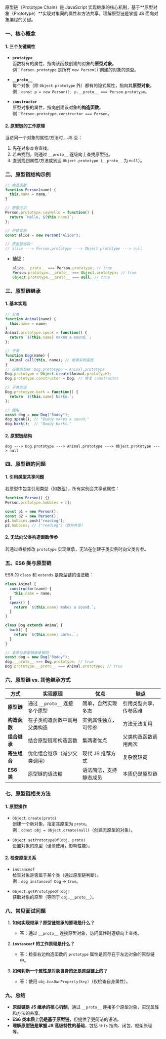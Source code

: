 原型链（Prototype Chain）是 JavaScript 实现继承的核心机制，基于**原型对象（Prototype）**实现对象间的属性和方法共享。理解原型链是掌握 JS 面向对象编程的关键。


### **一、核心概念**
#### **1. 三个关键属性**
- **`prototype`**  
  函数特有的属性，指向该函数创建的对象的**原型对象**。  
  例：`Person.prototype` 是所有 `new Person()` 创建的对象的原型。

- **`__proto__`**  
  每个对象（除 `Object.prototype` 外）都有的隐式属性，指向其**原型对象**。  
  例：`const p = new Person(); p.__proto__ === Person.prototype`。

- **`constructor`**  
  原型对象的属性，指向创建该对象的**构造函数**。  
  例：`Person.prototype.constructor === Person`。

#### **2. 原型链的工作原理**
当访问一个对象的属性/方法时，JS 会：
1. 先在对象本身查找。
2. 若未找到，则通过 `__proto__` 逐级向上查找原型链。
3. 直到找到属性/方法或到达 `Object.prototype`（`__proto__` 为 `null`）。


### **二、原型链结构示例**
```javascript
// 构造函数
function Person(name) {
  this.name = name;
}

// 原型方法
Person.prototype.sayHello = function() {
  return `Hello, ${this.name}`;
};

// 创建实例
const alice = new Person("Alice");

// 原型链结构：
// alice ---> Person.prototype ---> Object.prototype ---> null
```
- **验证**：
  ```javascript
  alice.__proto__ === Person.prototype; // true
  Person.prototype.__proto__ === Object.prototype; // true
  Object.prototype.__proto__ === null; // true
  ```


### **三、原型链继承**
#### **1. 基本实现**
```javascript
// 父类
function Animal(name) {
  this.name = name;
}
Animal.prototype.speak = function() {
  return `${this.name} makes a sound.`;
};

// 子类
function Dog(name) {
  Animal.call(this, name); // 继承实例属性
}
// 设置原型链：Dog.prototype → Animal.prototype
Dog.prototype = Object.create(Animal.prototype);
Dog.prototype.constructor = Dog; // 修复 constructor

// 子类方法
Dog.prototype.bark = function() {
  return `${this.name} barks.`;
};

// 使用
const dog = new Dog("Buddy");
dog.speak(); // "Buddy makes a sound."
dog.bark();  // "Buddy barks."
```

#### **2. 原型链结构**
```
dog ---> Dog.prototype ---> Animal.prototype ---> Object.prototype ---> null
```


### **四、原型链的问题**
#### **1. 引用类型共享问题**
若原型中包含引用类型（如数组），所有实例会共享该属性：
```javascript
function Person() {}
Person.prototype.hobbies = [];

const p1 = new Person();
const p2 = new Person();
p1.hobbies.push("reading");
p2.hobbies; // ["reading"]（意外共享）
```

#### **2. 无法向父类构造函数传参**
若通过直接修改 `prototype` 实现继承，无法在创建子类实例时向父类传参。


### **五、ES6 类与原型链**
ES6 的 `class` 和 `extends` 是原型链的语法糖：
```javascript
class Animal {
  constructor(name) {
    this.name = name;
  }
  speak() {
    return `${this.name} makes a sound.`;
  }
}

class Dog extends Animal {
  bark() {
    return `${this.name} barks.`;
  }
}

// 本质与原型链继承相同
const dog = new Dog("Buddy");
dog.__proto__ === Dog.prototype; // true
Dog.prototype.__proto__ === Animal.prototype; // true
```


### **六、原型链 vs. 其他继承方式**
| 方式         | 实现原理                     | 优点                     | 缺点                     |
|--------------|------------------------------|--------------------------|--------------------------|
| **原型链**   | 通过 `__proto__` 连接多个原型 | 简单，自然实现多态       | 引用类型共享，传参困难   |
| **构造函数** | 在子类构造函数中调用父类构造 | 实例属性独立，可传参     | 方法无法复用             |
| **组合继承** | 结合原型链和构造函数         | 集两者优点               | 父类构造函数调用两次     |
| **寄生组合** | 优化组合继承（减少父类调用） | 现代 JS 推荐方式          | 复杂度较高               |
| **ES6 类**   | 原型链的语法糖               | 语法简洁，支持静态成员   | 本质仍是原型链           |


### **七、原型链相关方法**
#### **1. 原型操作**
- `Object.create(proto)`  
  创建一个新对象，指定其原型为 `proto`。  
  例：`const obj = Object.create(null)`（创建无原型的对象）。

- `Object.setPrototypeOf(obj, proto)`  
  设置对象的原型（谨慎使用，影响性能）。

#### **2. 检查原型关系**
- `instanceof`  
  检查对象是否属于某个类（通过原型链判断）。  
  例：`dog instanceof Dog` → `true`。

- `Object.getPrototypeOf(obj)`  
  获取对象的原型（等同于 `obj.__proto__`）。


### **八、常见面试问题**
1. **如何实现继承？原型链继承的原理是什么？**  
   - 答：通过 `__proto__` 连接原型对象，访问属性时逐级向上查找。

2. **`instanceof` 的工作原理是什么？**  
   - 答：检查右边构造函数的 `prototype` 属性是否存在于左边对象的原型链中。

3. **如何判断一个属性是对象自身的还是原型链上的？**  
   - 答：使用 `obj.hasOwnProperty(key)`（仅检查自身属性）。


### **九、总结**
- **原型链是 JS 继承的核心机制**，通过 `__proto__` 连接多个原型对象，实现属性和方法的共享。
- **ES6 类本质上仍是基于原型链**，但提供了更简洁的语法。
- **理解原型链是掌握 JS 高级特性的基础**，包括 `this` 指向、闭包、框架原理等。